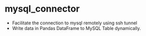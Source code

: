 # mysql_connector
- Facilitate the connection to mysql remotely using ssh tunnel
- Write data in Pandas DataFrame to MySQL Table dynamically.
